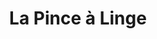 ---
title: "La Pince à Linge"
url: /saint-georges-les-baillargeaux/la-pince-a-linge/
shop: Wäscherei
---